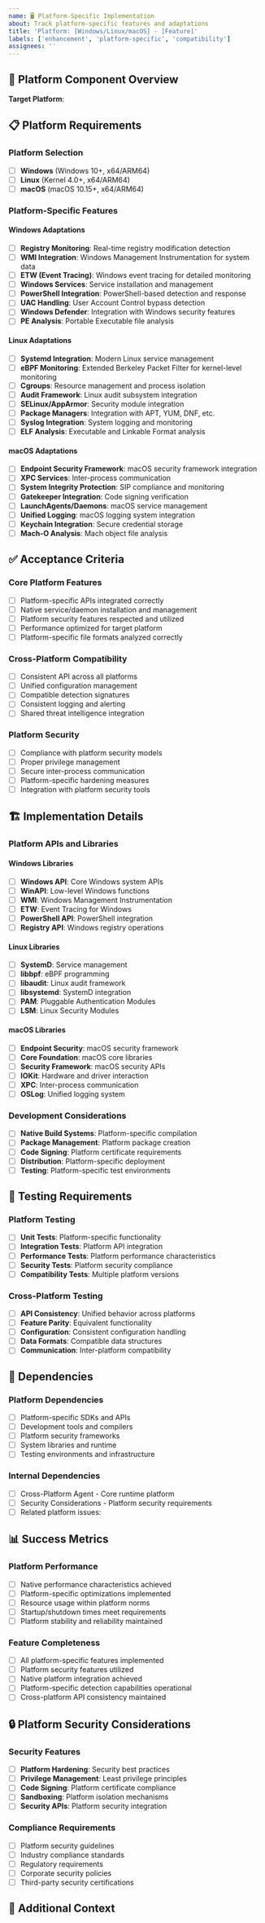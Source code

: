 ```yaml
---
name: 🖥️ Platform-Specific Implementation
about: Track platform-specific features and adaptations
title: 'Platform: [Windows/Linux/macOS] - [Feature]'
labels: ['enhancement', 'platform-specific', 'compatibility']
assignees: ''
---
```


## 🎯 Platform Component Overview

**Target Platform**: <!-- Windows / Linux / macOS -->

<!-- Describe which platform-specific feature this issue addresses -->

## 📋 Platform Requirements

### Platform Selection
- [ ] **Windows** (Windows 10+, x64/ARM64)
- [ ] **Linux** (Kernel 4.0+, x64/ARM64)  
- [ ] **macOS** (macOS 10.15+, x64/ARM64)

### Platform-Specific Features

#### Windows Adaptations
- [ ] **Registry Monitoring**: Real-time registry modification detection
- [ ] **WMI Integration**: Windows Management Instrumentation for system data
- [ ] **ETW (Event Tracing)**: Windows event tracing for detailed monitoring
- [ ] **Windows Services**: Service installation and management
- [ ] **PowerShell Integration**: PowerShell-based detection and response
- [ ] **UAC Handling**: User Account Control bypass detection
- [ ] **Windows Defender**: Integration with Windows security features
- [ ] **PE Analysis**: Portable Executable file analysis

#### Linux Adaptations
- [ ] **Systemd Integration**: Modern Linux service management
- [ ] **eBPF Monitoring**: Extended Berkeley Packet Filter for kernel-level monitoring
- [ ] **Cgroups**: Resource management and process isolation
- [ ] **Audit Framework**: Linux audit subsystem integration
- [ ] **SELinux/AppArmor**: Security module integration
- [ ] **Package Managers**: Integration with APT, YUM, DNF, etc.
- [ ] **Syslog Integration**: System logging and monitoring
- [ ] **ELF Analysis**: Executable and Linkable Format analysis

#### macOS Adaptations
- [ ] **Endpoint Security Framework**: macOS security framework integration
- [ ] **XPC Services**: Inter-process communication
- [ ] **System Integrity Protection**: SIP compliance and monitoring
- [ ] **Gatekeeper Integration**: Code signing verification
- [ ] **LaunchAgents/Daemons**: macOS service management
- [ ] **Unified Logging**: macOS logging system integration
- [ ] **Keychain Integration**: Secure credential storage
- [ ] **Mach-O Analysis**: Mach object file analysis

## ✅ Acceptance Criteria

### Core Platform Features
- [ ] Platform-specific APIs integrated correctly
- [ ] Native service/daemon installation and management
- [ ] Platform security features respected and utilized
- [ ] Performance optimized for target platform
- [ ] Platform-specific file formats analyzed correctly

### Cross-Platform Compatibility
- [ ] Consistent API across all platforms
- [ ] Unified configuration management
- [ ] Compatible detection signatures
- [ ] Consistent logging and alerting
- [ ] Shared threat intelligence integration

### Platform Security
- [ ] Compliance with platform security models
- [ ] Proper privilege management
- [ ] Secure inter-process communication
- [ ] Platform-specific hardening measures
- [ ] Integration with platform security tools

## 🏗️ Implementation Details

### Platform APIs and Libraries

#### Windows Libraries
- [ ] **Windows API**: Core Windows system APIs
- [ ] **WinAPI**: Low-level Windows functions
- [ ] **WMI**: Windows Management Instrumentation
- [ ] **ETW**: Event Tracing for Windows
- [ ] **PowerShell API**: PowerShell integration
- [ ] **Registry API**: Windows registry operations

#### Linux Libraries
- [ ] **SystemD**: Service management
- [ ] **libbpf**: eBPF programming
- [ ] **libaudit**: Linux audit framework
- [ ] **libsystemd**: SystemD integration
- [ ] **PAM**: Pluggable Authentication Modules
- [ ] **LSM**: Linux Security Modules

#### macOS Libraries
- [ ] **Endpoint Security**: macOS security framework
- [ ] **Core Foundation**: macOS core libraries
- [ ] **Security Framework**: macOS security APIs
- [ ] **IOKit**: Hardware and driver interaction
- [ ] **XPC**: Inter-process communication
- [ ] **OSLog**: Unified logging system

### Development Considerations
- [ ] **Native Build Systems**: Platform-specific compilation
- [ ] **Package Management**: Platform package creation
- [ ] **Code Signing**: Platform certificate requirements
- [ ] **Distribution**: Platform-specific deployment
- [ ] **Testing**: Platform-specific test environments

## 🧪 Testing Requirements

### Platform Testing
- [ ] **Unit Tests**: Platform-specific functionality
- [ ] **Integration Tests**: Platform API integration
- [ ] **Performance Tests**: Platform performance characteristics
- [ ] **Security Tests**: Platform security compliance
- [ ] **Compatibility Tests**: Multiple platform versions

### Cross-Platform Testing
- [ ] **API Consistency**: Unified behavior across platforms
- [ ] **Feature Parity**: Equivalent functionality
- [ ] **Configuration**: Consistent configuration handling
- [ ] **Data Formats**: Compatible data structures
- [ ] **Communication**: Inter-platform compatibility

## 🔗 Dependencies

### Platform Dependencies
- [ ] Platform-specific SDKs and APIs
- [ ] Development tools and compilers
- [ ] Platform security frameworks
- [ ] System libraries and runtime
- [ ] Testing environments and infrastructure

### Internal Dependencies
- [ ] Cross-Platform Agent - Core runtime platform
- [ ] Security Considerations - Platform security requirements
- [ ] Related platform issues: <!-- List issue numbers -->

## 📊 Success Metrics

### Platform Performance
- [ ] Native performance characteristics achieved
- [ ] Platform-specific optimizations implemented
- [ ] Resource usage within platform norms
- [ ] Startup/shutdown times meet requirements
- [ ] Platform stability and reliability maintained

### Feature Completeness
- [ ] All platform-specific features implemented
- [ ] Platform security features utilized
- [ ] Native platform integration achieved
- [ ] Platform-specific detection capabilities operational
- [ ] Cross-platform API consistency maintained

## 🔒 Platform Security Considerations

### Security Features
- [ ] **Platform Hardening**: Security best practices
- [ ] **Privilege Management**: Least privilege principles
- [ ] **Code Signing**: Platform certificate compliance
- [ ] **Sandboxing**: Platform isolation mechanisms
- [ ] **Security APIs**: Platform security integration

### Compliance Requirements
- [ ] Platform security guidelines
- [ ] Industry compliance standards
- [ ] Regulatory requirements
- [ ] Corporate security policies
- [ ] Third-party security certifications

## 💬 Additional Context

<!-- Add any other platform-specific context, requirements, or relevant information here -->

